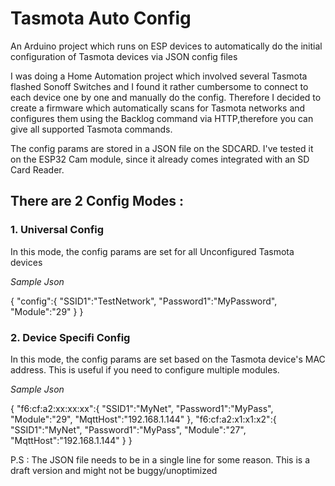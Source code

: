 # Tasmota Auto Config
An Arduino project which runs on ESP devices to automatically do the initial configuration of Tasmota devices via JSON config files

I was doing a Home Automation project which involved several Tasmota flashed Sonoff Switches and I found it rather cumbersome to connect to each device one by one and manually do the config. Therefore I decided to create a firmware which automatically scans for Tasmota networks and configures them using the Backlog command via HTTP,therefore you can give all supported Tasmota commands.

The config params are stored in a JSON file on the SDCARD. I've tested it on the ESP32 Cam module, since it already comes integrated with an SD Card Reader.

## There are 2 Config Modes :

### 1. Universal Config
In this mode, the config params are set for all Unconfigured Tasmota devices

_Sample Json_

{
   "config":{
      "SSID1":"TestNetwork",
      "Password1":"MyPassword",
      "Module":"29"
   }
}


### 2. Device Specifi Config
In this mode, the config params are set based on the Tasmota device's MAC address. This is useful if you need to configure multiple modules.

_Sample Json_

{
   "f6:cf:a2:xx:xx:xx":{
      "SSID1":"MyNet",
      "Password1":"MyPass",
      "Module":"29",
      "MqttHost":"192.168.1.144"
   },
   "f6:cf:a2:x1:x1:x2":{
      "SSID1":"MyNet",
      "Password1":"MyPass",
      "Module":"27",
      "MqttHost":"192.168.1.144"
   }
 }

P.S : The JSON file needs to be in a single line for some reason. This is a draft version and might not be buggy/unoptimized




